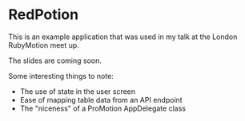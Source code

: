 RedPotion
===================

This is an example application that was used in my talk at the London RubyMotion
meet up.

The slides are coming soon.

Some interesting things to note:

- The use of state in the user screen
- Ease of mapping table data from an API endpoint
- The "niceness" of a ProMotion AppDelegate class

